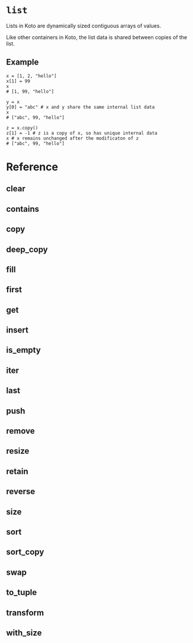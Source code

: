 # `list`

Lists in Koto are dynamically sized contiguous arrays of values.

Like other containers in Koto, the list data is shared between copies of the
list.

## Example

```koto
x = [1, 2, "hello"]
x[1] = 99
x
# [1, 99, "hello"]

y = x
y[0] = "abc" # x and y share the same internal list data
x
# ["abc", 99, "hello"]

z = x.copy()
z[1] = -1 # z is a copy of x, so has unique internal data
x # x remains unchanged after the modificaton of z
# ["abc", 99, "hello"]
```

# Reference

## clear

## contains

## copy

## deep_copy

## fill

## first

## get

## insert

## is_empty

## iter

## last

## push

## remove

## resize

## retain

## reverse

## size

## sort

## sort_copy

## swap

## to_tuple

## transform

## with_size
